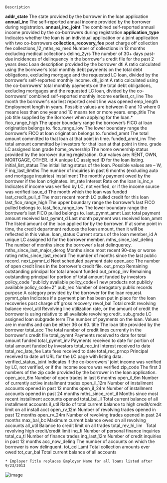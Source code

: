 	Description
**addr_state**	The state provided by the borrower in the loan application  <br />
**annual_inc**	The self-reported annual income provided by the borrower during registration.
**annual_inc_joint**	The combined self-reported annual income provided by the co-borrowers during registration
**application_type**	Indicates whether the loan is an individual application or a joint application with two co-borrowers
**collection_recovery_fee**	post charge off collection fee
collections_12_mths_ex_med	Number of collections in 12 months excluding medical collections
delinq_2yrs	The number of 30+ days past-due incidences of delinquency in the borrower's credit file for the past 2 years
desc	Loan description provided by the borrower
dti	A ratio calculated using the borrower’s total monthly debt payments on the total debt obligations, excluding mortgage and the requested LC loan, divided by the borrower’s self-reported monthly income.
dti_joint	A ratio calculated using the co-borrowers' total monthly payments on the total debt obligations, excluding mortgages and the requested LC loan, divided by the co-borrowers' combined self-reported monthly income
earliest_cr_line	The month the borrower's earliest reported credit line was opened
emp_length	Employment length in years. Possible values are between 0 and 10 where 0 means less than one year and 10 means ten or more years. 
emp_title	The job title supplied by the Borrower when applying for the loan.*
fico_range_high	The upper boundary range the borrower’s FICO at loan origination belongs to.
fico_range_low	The lower boundary range the borrower’s FICO at loan origination belongs to.
funded_amnt	The total amount committed to that loan at that point in time.
funded_amnt_inv	The total amount committed by investors for that loan at that point in time.
grade	LC assigned loan grade
home_ownership	The home ownership status provided by the borrower during registration. Our values are: RENT, OWN, MORTGAGE, OTHER.
id	A unique LC assigned ID for the loan listing.
initial_list_status	The initial listing status of the loan. Possible values are – W, F
inq_last_6mths	The number of inquiries in past 6 months (excluding auto and mortgage inquiries)
installment	The monthly payment owed by the borrower if the loan originates.
int_rate	Interest Rate on the loan
is_inc_v	Indicates if income was verified by LC, not verified, or if the income source was verified
issue_d	The month which the loan was funded
last_credit_pull_d	The most recent month LC pulled credit for this loan
last_fico_range_high	The upper boundary range the borrower’s last FICO pulled belongs to.
last_fico_range_low	The lower boundary range the borrower’s last FICO pulled belongs to.
last_pymnt_amnt	Last total payment amount received
last_pymnt_d	Last month payment was received
loan_amnt	The listed amount of the loan applied for by the borrower. If at some point in time, the credit department reduces the loan amount, then it will be reflected in this value.
loan_status	Current status of the loan
member_id	A unique LC assigned Id for the borrower member.
mths_since_last_delinq	The number of months since the borrower's last delinquency.
mths_since_last_major_derog	Months since most recent 90-day or worse rating
mths_since_last_record	The number of months since the last public record.
next_pymnt_d	Next scheduled payment date
open_acc	The number of open credit lines in the borrower's credit file.
out_prncp	Remaining outstanding principal for total amount funded
out_prncp_inv	Remaining outstanding principal for portion of total amount funded by investors
policy_code	"publicly available policy_code=1
new products not publicly available policy_code=2"
pub_rec	Number of derogatory public records
purpose	A category provided by the borrower for the loan request. 
pymnt_plan	Indicates if a payment plan has been put in place for the loan
recoveries	post charge off gross recovery
revol_bal	Total credit revolving balance
revol_util	Revolving line utilization rate, or the amount of credit the borrower is using relative to all available revolving credit.
sub_grade	LC assigned loan subgrade
term	The number of payments on the loan. Values are in months and can be either 36 or 60.
title	The loan title provided by the borrower
total_acc	The total number of credit lines currently in the borrower's credit file
total_pymnt	Payments received to date for total amount funded
total_pymnt_inv	Payments received to date for portion of total amount funded by investors
total_rec_int	Interest received to date
total_rec_late_fee	Late fees received to date
total_rec_prncp	Principal received to date
url	URL for the LC page with listing data.
verified_status_joint	Indicates if the co-borrowers' joint income was verified by LC, not verified, or if the income source was verified
zip_code	The first 3 numbers of the zip code provided by the borrower in the loan application.
open_acc_6m	Number of open trades in last 6 months
open_il_6m	Number of currently active installment trades
open_il_12m	Number of installment accounts opened in past 12 months
open_il_24m	Number of installment accounts opened in past 24 months
mths_since_rcnt_il	Months since most recent installment accounts opened
total_bal_il	Total current balance of all installment accounts
il_util	Ratio of total current balance to high credit/credit limit on all install acct
open_rv_12m	Number of revolving trades opened in past 12 months
open_rv_24m	Number of revolving trades opened in past 24 months
max_bal_bc	Maximum current balance owed on all revolving accounts
all_util	Balance to credit limit on all trades
total_rev_hi_lim  	Total revolving high credit/credit limit
inq_fi	Number of personal finance inquiries
total_cu_tl	Number of finance trades
inq_last_12m	Number of credit inquiries in past 12 months
acc_now_delinq	The number of accounts on which the borrower is now delinquent.
tot_coll_amt	Total collection amounts ever owed
tot_cur_bal	Total current balance of all accounts
	
	* Employer Title replaces Employer Name for all loans listed after 9/23/2013
![image](https://user-images.githubusercontent.com/48889548/126403009-da338ace-b901-4833-af3e-e26ed2586e0e.png)

